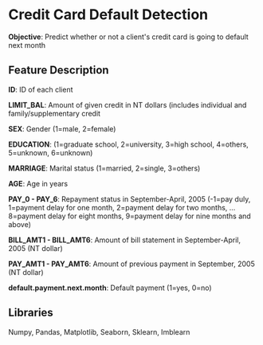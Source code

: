 # Credit Card Default Detection
**Objective**: Predict whether or not a client's credit card is going to default next month

## Feature Description
**ID**: ID of each client

**LIMIT_BAL**: Amount of given credit in NT dollars (includes individual and family/supplementary credit

**SEX**: Gender (1=male, 2=female)

**EDUCATION**: (1=graduate school, 2=university, 3=high school, 4=others, 5=unknown, 6=unknown)

**MARRIAGE**: Marital status (1=married, 2=single, 3=others)

**AGE**: Age in years

**PAY_0 - PAY_6**: Repayment status in September-April, 2005 (-1=pay duly, 1=payment delay for one month, 2=payment delay for two months, … 8=payment delay for eight months, 9=payment delay for nine months and above)

**BILL_AMT1 - BILL_AMT6**: Amount of bill statement in September-April, 2005 (NT dollar)

**PAY_AMT1 - PAY_AMT6**: Amount of previous payment in September, 2005 (NT dollar)

**default.payment.next.month**: Default payment (1=yes, 0=no)

## Libraries
Numpy, Pandas, Matplotlib, Seaborn, Sklearn, Imblearn

<!-- 
## Data Cleaning
## EDA
## Feature Engineering
## Model Building
## Model Performance -->
